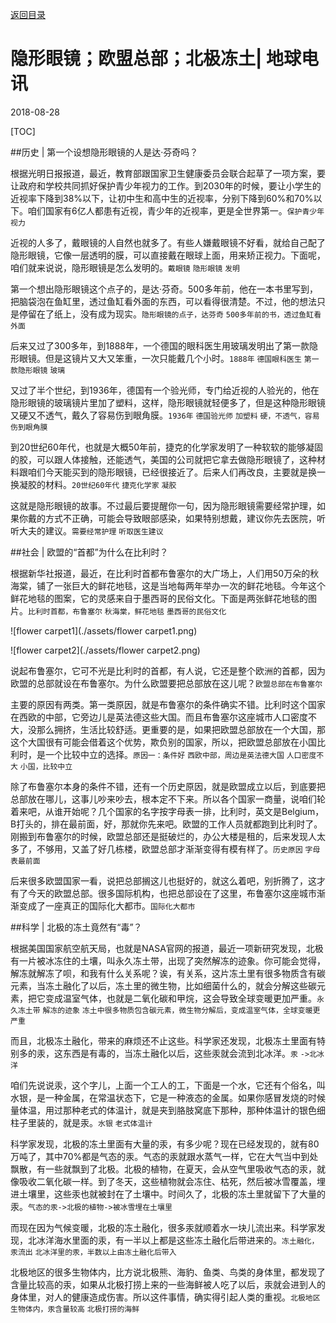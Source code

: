 [返回目录](../index.html)

# 隐形眼镜；欧盟总部；北极冻土| 地球电讯

2018-08-28

[TOC]

##历史 | 第一个设想隐形眼镜的人是达·芬奇吗？

根据光明日报报道，最近，教育部跟国家卫生健康委员会联合起草了一项方案，要让政府和学校共同抓好保护青少年视力的工作。到2030年的时候，要让小学生的近视率下降到38%以下，让初中生和高中生的近视率，分别下降到60%和70%以下。咱们国家有6亿人都患有近视，青少年的近视率，更是全世界第一。`保护青少年视力`

近视的人多了，戴眼镜的人自然也就多了。有些人嫌戴眼镜不好看，就给自己配了隐形眼镜，它像一层透明的膜，可以直接戴在眼球上面，用来矫正视力。下面呢，咱们就来说说，隐形眼镜是怎么发明的。`戴眼镜` `隐形眼镜` `发明`

第一个想出隐形眼镜这个点子的，是达·芬奇。500多年前，他在一本书里写到，把脑袋泡在鱼缸里，透过鱼缸看外面的东西，可以看得很清楚。不过，他的想法只是停留在了纸上，没有成为现实。`隐形眼镜的点子，达芬奇` `500多年前的书，透过鱼缸看外面`

后来又过了300多年，到1888年，一个德国的眼科医生用玻璃发明出了第一款隐形眼镜。但是这镜片又大又笨重，一次只能戴几个小时。`1888年` `德国眼科医生` `第一款隐形眼镜` `玻璃`

又过了半个世纪，到1936年，德国有一个验光师，专门给近视的人验光的，他在隐形眼镜的玻璃镜片里加了塑料，这样，隐形眼镜就轻便多了，但是这种隐形眼镜又硬又不透气，戴久了容易伤到眼角膜。`1936年` `德国验光师` `加塑料` `硬，不透气，容易伤到眼角膜`

到20世纪60年代，也就是大概50年前，捷克的化学家发明了一种软软的能够凝固的胶，可以跟人体接触，还能透气，美国的公司就把它拿去做隐形眼镜了，这种材料跟咱们今天能买到的隐形眼镜，已经很接近了。后来人们再改良，主要就是换一换凝胶的材料。`20世纪60年代` `捷克化学家` `凝胶`

这就是隐形眼镜的故事。不过最后要提醒你一句，因为隐形眼镜需要经常护理，如果你戴的方式不正确，可能会导致眼部感染，如果特别想戴，建议你先去医院，听听大夫的建议。`需要经常护理` `听取医生建议`

##社会 | 欧盟的“首都”为什么在比利时？

根据新华社报道，最近，在比利时首都布鲁塞尔的大广场上，人们用50万朵的秋海棠，铺了一张巨大的鲜花地毯，这是当地每两年举办一次的鲜花地毯。今年这个鲜花地毯的图案，它的灵感来自于墨西哥的民俗文化。下面是两张鲜花地毯的图片。`比利时首都，布鲁塞尔` `秋海棠，鲜花地毯` `墨西哥的民俗文化`

![flower carpet1](./assets/flower carpet1.png)

![flower carpet2](./assets/flower carpet2.png)

说起布鲁塞尔，它可不光是比利时的首都，有人说，它还是整个欧洲的首都，因为欧盟的总部就设在布鲁塞尔。为什么欧盟要把总部放在这儿呢？`欧盟总部在布鲁塞尔`

主要的原因有两类。第一类原因，就是布鲁塞尔的条件确实不错。比利时这个国家在西欧的中部，它旁边儿是英法德这些大国。而且布鲁塞尔这座城市人口密度不大，没那么拥挤，生活比较舒适。更重要的是，如果把欧盟总部放在一个大国，那这个大国很有可能会借着这个优势，欺负别的国家，所以，把欧盟总部放在小国比利时，是一个比较中立的选择。`原因一：条件好` `西欧中部，周边是英法德大国` `人口密度不大` `小国，比较中立`

除了布鲁塞尔本身的条件不错，还有一个历史原因，就是欧盟成立以后，到底要把总部放在哪儿，这事儿吵来吵去，根本定不下来。所以各个国家一商量，说咱们轮着来吧，从谁开始呢？几个国家的名字按字母表一排，比利时，英文是Belgium，B打头的，排在最前面，好，那就你先来吧。欧盟的工作人员就都跑到比利时了。刚搬到布鲁塞尔的时候，欧盟总部还是挺破烂的，办公大楼是租的，后来发现人太多了，不够用，又盖了好几栋楼，欧盟总部才渐渐变得有模有样了。`历史原因` `字母表最前面`

后来很多欧盟国家一看，说把总部搁这儿也挺好的，就这么着吧，别折腾了，这才有了今天的欧盟总部。很多国际机构，也把总部设在了这里，布鲁塞尔这座城市渐渐变成了一座真正的国际化大都市。`国际化大都市`

##科学 | 北极的冻土竟然有“毒”？

根据美国国家航空航天局，也就是NASA官网的报道，最近一项新研究发现，北极有一片被冰冻住的土壤，叫永久冻土带，出现了突然解冻的迹象。你可能会觉得，解冻就解冻了呗，和我有什么关系呢？诶，有关系，这片冻土里有很多物质含有碳元素，当冻土融化了以后，冻土里的微生物，比如细菌什么的，就会分解这些碳元素，把它变成温室气体，也就是二氧化碳和甲烷，这会导致全球变暖更加严重。`永久冻土带` `解冻的迹象` `冻土中很多物质包含碳元素，微生物分解后，变成温室气体，全球变暖更严重`

而且，北极冻土融化，带来的麻烦还不止这些。科学家还发现，北极冻土里面有特别多的汞，这东西是有毒的，当冻土融化以后，这些汞就会流到北冰洋。`汞` `->北冰洋`

咱们先说说汞，这个字儿，上面一个工人的工，下面是一个水，它还有个俗名，叫水银，是一种金属，在常温状态下，它是一种液态的金属。如果你感冒发烧的时候量体温，用过那种老式的体温计，就是夹到胳肢窝底下那种，那种体温计的银色细柱子里装的，就是汞。`水银` `老式体温计`

科学家发现，北极的冻土里面有大量的汞，有多少呢？现在已经发现的，就有80万吨了，其中70%都是气态的汞。气态的汞就跟水蒸气一样，它在大气当中到处飘散，有一些就飘到了北极。北极的植物，在夏天，会从空气里吸收气态的汞，就像吸收二氧化碳一样。到了冬天，这些植物就会冻住、枯死，然后被冰雪覆盖，埋进土壤里，这些汞也就被封在了土壤中。时间久了，北极的冻土里就留下了大量的汞。`气态的汞->北极的植物->被冰雪埋在土壤里`

而现在因为气候变暖，北极的冻土融化，很多汞就顺着水一块儿流出来。科学家发现，北冰洋海水里面的汞，有一半以上都是这些冻土融化后带进来的。`冻土融化，汞流出` `北冰洋里的汞，半数以上由冻土融化后带入`

北极地区的很多生物体内，比方说北极熊、海豹、鱼类、鸟类的身体里，都发现了含量比较高的汞，如果从北极打捞上来的一些海鲜被人吃了以后，汞就会进到人的身体里，对人的健康造成伤害。所以这件事情，确实得引起人类的重视。`北极地区生物体内，汞含量较高` `北极打捞的海鲜`
